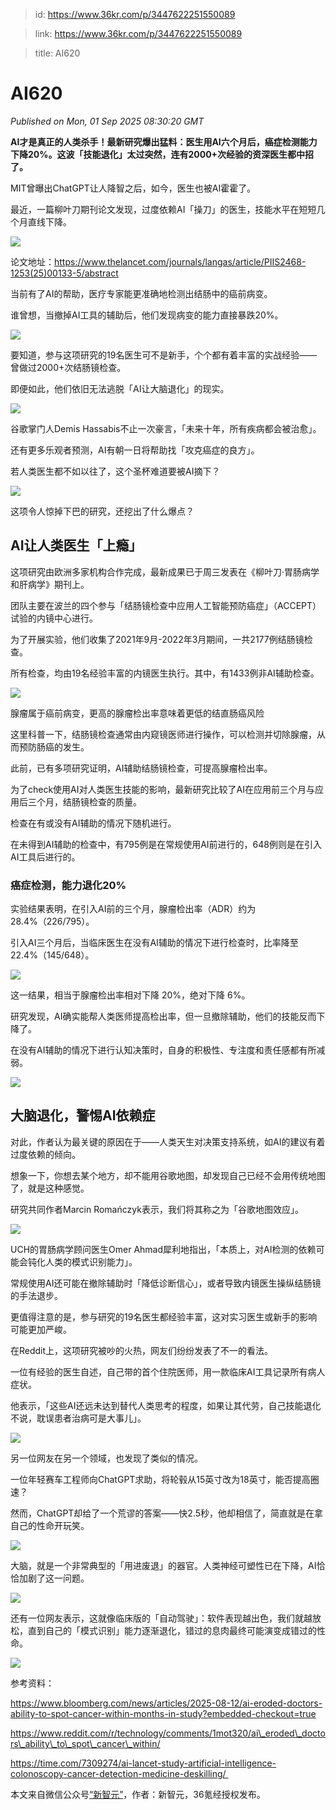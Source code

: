 > id: https://www.36kr.com/p/3447622251550089

> link: https://www.36kr.com/p/3447622251550089

> title: AI620

# AI620
_Published on Mon, 01 Sep 2025 08:30:20 GMT_

**AI才是真正的人类杀手！最新研究爆出猛料：医生用AI六个月后，癌症检测能力下降20%。这波「技能退化」太过突然，连有2000+次经验的资深医生都中招了。**

MIT曾曝出ChatGPT让人降智之后，如今，医生也被AI霍霍了。

最近，一篇柳叶刀期刊论文发现，过度依赖AI「操刀」的医生，技能水平在短短几个月直线下降。

![](https://img.36krcdn.com/hsossms/20250901/v2_af22bff48df6494d8dbb4f668ca095b2@5888275_oswg141486oswg1080oswg320_img_000?x-oss-process=image/format,jpg/interlace,1)

论文地址：https://www.thelancet.com/journals/langas/article/PIIS2468-1253(25)00133-5/abstract

当前有了AI的帮助，医疗专家能更准确地检测出结肠中的癌前病变。

谁曾想，当撤掉AI工具的辅助后，他们发现病变的能力直接暴跌20%。

![](https://img.36krcdn.com/hsossms/20250901/v2_6e898d877d9e431793995622bb60eece@5888275_oswg116379oswg483oswg378_img_000?x-oss-process=image/format,jpg/interlace,1)

要知道，参与这项研究的19名医生可不是新手，个个都有着丰富的实战经验——曾做过2000+次结肠镜检查。

即便如此，他们依旧无法逃脱「AI让大脑退化」的现实。

![](https://img.36krcdn.com/hsossms/20250901/v2_ab5b880f444643efb2532405953d99c0@5888275_oswg18369oswg381oswg313_img_000?x-oss-process=image/format,jpg/interlace,1)

谷歌掌门人Demis Hassabis不止一次豪言，「未来十年，所有疾病都会被治愈」。

还有更多乐观者预测，AI有朝一日将帮助找「攻克癌症的良方」。

若人类医生都不如以往了，这个圣杯难道要被AI摘下？

![](https://img.36krcdn.com/hsossms/20250901/v2_81d70770971c48a18adf06524b63e226@5888275_img_000?x-oss-process=image/format,jpg/interlace,1)

这项令人惊掉下巴的研究，还挖出了什么爆点？

**AI让人类医生「上瘾」**
---------------

这项研究由欧洲多家机构合作完成，最新成果已于周三发表在《柳叶刀·胃肠病学和肝病学》期刊上。

团队主要在波兰的四个参与「结肠镜检查中应用人工智能预防癌症」（ACCEPT）试验的内镜中心进行。

为了开展实验，他们收集了2021年9月-2022年3月期间，一共2177例结肠镜检查。

所有检查，均由19名经验丰富的内镜医生执行。其中，有1433例非AI辅助检查。

![](https://img.36krcdn.com/hsossms/20250901/v2_a7d37fbbf0df41b1a0e7ef5b52830e58@5888275_oswg109389oswg500oswg333_img_000?x-oss-process=image/format,jpg/interlace,1)

腺瘤属于癌前病变，更高的腺瘤检出率意味着更低的结直肠癌风险

这里科普一下，结肠镜检查通常由内窥镜医师进行操作，可以检测并切除腺瘤，从而预防肠癌的发生。

此前，已有多项研究证明，AI辅助结肠镜检查，可提高腺瘤检出率。

为了check使用AI对人类医生技能的影响，最新研究比较了AI在应用前三个月与应用后三个月，结肠镜检查的质量。

检查在有或没有AI辅助的情况下随机进行。

在未得到AI辅助的检查中，有795例是在常规使用AI前进行的，648例则是在引入AI工具后进行的。

### **癌症检测，能力退化20%**

实验结果表明，在引入AI前的三个月，腺瘤检出率（ADR）约为28.4%（226/795）。

引入AI三个月后，当临床医生在没有AI辅助的情况下进行检查时，比率降至 22.4%（145/648）。

![](https://img.36krcdn.com/hsossms/20250901/v2_691161074cd74b2ab62254798212db8a@5888275_oswg3214oswg209oswg164_img_000?x-oss-process=image/format,jpg/interlace,1)

这一结果，相当于腺瘤检出率相对下降 20%，绝对下降 6%。

研究发现，AI确实能帮人类医师提高检出率，但一旦撤除辅助，他们的技能反而下降了。

在没有AI辅助的情况下进行认知决策时，自身的积极性、专注度和责任感都有所减弱。

![](https://img.36krcdn.com/hsossms/20250901/v2_44a07ed8a11641f498d7b018dddcdc5e@5888275_oswg465308oswg1080oswg720_img_000?x-oss-process=image/format,jpg/interlace,1)

**大脑退化，警惕AI依赖症**
----------------

对此，作者认为最关键的原因在于——人类天生对决策支持系统，如AI的建议有着过度依赖的倾向。

想象一下，你想去某个地方，却不能用谷歌地图，却发现自己已经不会用传统地图了，就是这种感觉。

研究共同作者Marcin Romańczyk表示，我们将其称之为「谷歌地图效应」。

![](https://img.36krcdn.com/hsossms/20250901/v2_90aceca0e7324d58afd517058f9c9c32@5888275_oswg527405oswg1080oswg341_img_000?x-oss-process=image/format,jpg/interlace,1)

UCH的胃肠病学顾问医生Omer Ahmad犀利地指出，「本质上，对AI检测的依赖可能会钝化人类的模式识别能力」。

常规使用AI还可能在撤除辅助时「降低诊断信心」，或者导致内镜医生操纵结肠镜的手法退步。

更值得注意的是，参与研究的19名医生都经验丰富，这对实习医生或新手的影响可能更加严峻。

在Reddit上，这项研究被吵的火热，网友们纷纷发表了不一的看法。

一位有经验的医生自述，自己带的首个住院医师，用一款临床AI工具记录所有病人症状。

他表示，「这些AI还远未达到替代人类思考的程度，如果让其代劳，自己技能退化不说，耽误患者治病可是大事儿」。

![](https://img.36krcdn.com/hsossms/20250901/v2_23825613e0dd4c92800bb3fa475e20dc@5888275_oswg376608oswg1080oswg695_img_000?x-oss-process=image/format,jpg/interlace,1)

另一位网友在另一个领域，也发现了类似的情况。

一位年轻赛车工程师向ChatGPT求助，将轮毂从15英寸改为18英寸，能否提高圈速？

然而，ChatGPT却给了一个荒谬的答案——快2.5秒，他却相信了，简直就是在拿自己的性命开玩笑。

![](https://img.36krcdn.com/hsossms/20250901/v2_85332654a6b046abb4f0ab10b1f45a99@5888275_oswg353465oswg1080oswg896_img_000?x-oss-process=image/format,jpg/interlace,1)

大脑，就是一个非常典型的「用进废退」的器官。人类神经可塑性已在下降，AI恰恰加剧了这一问题。

![](https://img.36krcdn.com/hsossms/20250901/v2_b7163536af9546b1845dd9d1fef95b3a@5888275_oswg87126oswg1080oswg223_img_000?x-oss-process=image/format,jpg/interlace,1)

还有一位网友表示，这就像临床版的「自动驾驶」：软件表现越出色，我们就越放松，直到自己的「模式识别」能力逐渐退化，错过的息肉最终可能演变成错过的性命。

![](https://img.36krcdn.com/hsossms/20250901/v2_930d04ffedec46d3a5d46cdb23b5047f@5888275_oswg199511oswg1080oswg457_img_000?x-oss-process=image/format,jpg/interlace,1)

参考资料：

https://www.bloomberg.com/news/articles/2025-08-12/ai-eroded-doctors-ability-to-spot-cancer-within-months-in-study?embedded-checkout=true   

https://www.reddit.com/r/technology/comments/1mot320/ai\_eroded\_doctors\_ability\_to\_spot\_cancer\_within/   

https://time.com/7309274/ai-lancet-study-artificial-intelligence-colonoscopy-cancer-detection-medicine-deskilling/ 

本文来自微信公众号[“新智元”](https://mp.weixin.qq.com/s/WKPbsyj__-BZv1m7dXBXkA)，作者：新智元，36氪经授权发布。
